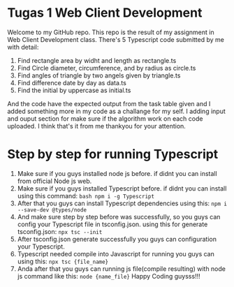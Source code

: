 # Tugas 1 Web Client Development

Welcome to my GitHub repo. This repo is the result of my assignment in Web Client Development class. There's 5 Typescript code submitted by me with detail:
1. Find rectangle area by widht and length as rectangle.ts
2. Find Circle diameter, circumference, and by radius as circle.ts
3. Find angles of triangle by two angels given by triangle.ts
4. Find difference date by day as data.ts
5. Find the initial by uppercase as initial.ts

And the code have the expected output from the task table given and I added something more in my code as a challange for my self. I adding input and ouput section for make sure if the algorithm work on each code uploaded. I think that's it from me thankyou for your attention.

# Step by step for running Typescript
1. Make sure if you guys installed node js before. if didnt you can install from official Node js web.
2. Make sure if you guys installed Typescript before. if didnt you can install using this command:
   ```bash npm i -g Typescript ```
3. After that you guys can install Typescript dependencies using this:
   ``` npm i --save-dev @types/node ```
4. And make sure step by step before was successfully, so you guys can config your Typescript file in tsconfig.json. using this for generate tsconfig.json:
   ```npx tsc --init```
5. After tsconfig.json generate successfully you guys can configuration your Typescript.
6. Typescript needed compile into Javascript for running you guys can using this:
   ```npx tsc {file_name}```
7. Anda after that you guys can running js file(compile resulting) with node js command like this:
   ```node {name_file}```
   Happy Coding guysss!!!
